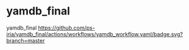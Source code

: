 # yamdb_final
yamdb_final
https://github.com/ps-iria/yamdb_final/actions/workflows/yamdb_workflow.yaml/badge.svg?branch=master